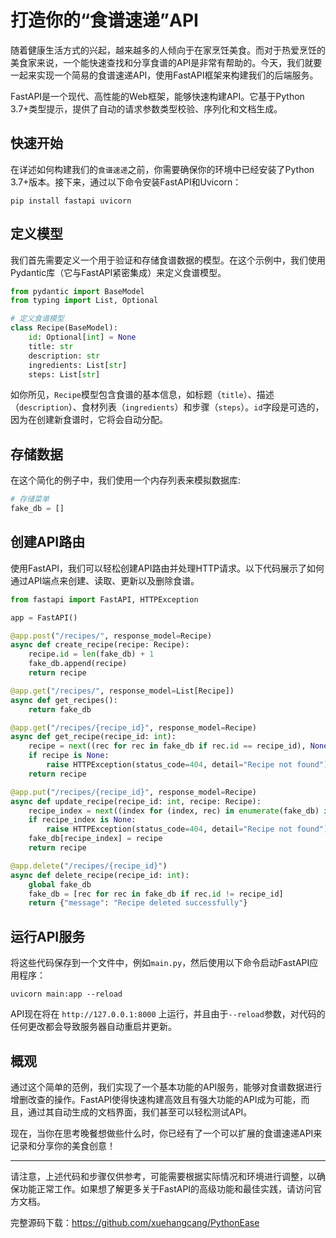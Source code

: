 # 打造你的“食谱速递”API

随着健康生活方式的兴起，越来越多的人倾向于在家烹饪美食。而对于热爱烹饪的美食家来说，一个能快速查找和分享食谱的API是非常有帮助的。今天，我们就要一起来实现一个简易的食谱速递API，使用FastAPI框架来构建我们的后端服务。

FastAPI是一个现代、高性能的Web框架，能够快速构建API。它基于Python 3.7+类型提示，提供了自动的请求参数类型校验、序列化和文档生成。

## 快速开始

在详述如何构建我们的`食谱速递`之前，你需要确保你的环境中已经安装了Python 3.7+版本。接下来，通过以下命令安装FastAPI和Uvicorn：

```shell
pip install fastapi uvicorn
```

## 定义模型

我们首先需要定义一个用于验证和存储食谱数据的模型。在这个示例中，我们使用Pydantic库（它与FastAPI紧密集成）来定义食谱模型。

```python
from pydantic import BaseModel
from typing import List, Optional

# 定义食谱模型
class Recipe(BaseModel):
    id: Optional[int] = None
    title: str
    description: str
    ingredients: List[str]
    steps: List[str]
```

如你所见，`Recipe`模型包含食谱的基本信息，如标题（`title`）、描述（`description`）、食材列表（`ingredients`）和步骤（`steps`）。`id`字段是可选的，因为在创建新食谱时，它将会自动分配。

## 存储数据

在这个简化的例子中，我们使用一个内存列表来模拟数据库:

```python
# 存储菜单
fake_db = []
```

## 创建API路由

使用FastAPI，我们可以轻松创建API路由并处理HTTP请求。以下代码展示了如何通过API端点来创建、读取、更新以及删除食谱。

```python
from fastapi import FastAPI, HTTPException

app = FastAPI()

@app.post("/recipes/", response_model=Recipe)
async def create_recipe(recipe: Recipe):
    recipe.id = len(fake_db) + 1
    fake_db.append(recipe)
    return recipe

@app.get("/recipes/", response_model=List[Recipe])
async def get_recipes():
    return fake_db

@app.get("/recipes/{recipe_id}", response_model=Recipe)
async def get_recipe(recipe_id: int):
    recipe = next((rec for rec in fake_db if rec.id == recipe_id), None)
    if recipe is None:
        raise HTTPException(status_code=404, detail="Recipe not found")
    return recipe

@app.put("/recipes/{recipe_id}", response_model=Recipe)
async def update_recipe(recipe_id: int, recipe: Recipe):
    recipe_index = next((index for (index, rec) in enumerate(fake_db) if rec.id == recipe_id), None)
    if recipe_index is None:
        raise HTTPException(status_code=404, detail="Recipe not found")
    fake_db[recipe_index] = recipe
    return recipe

@app.delete("/recipes/{recipe_id}")
async def delete_recipe(recipe_id: int):
    global fake_db
    fake_db = [rec for rec in fake_db if rec.id != recipe_id]
    return {"message": "Recipe deleted successfully"}
```

## 运行API服务

将这些代码保存到一个文件中，例如`main.py`，然后使用以下命令启动FastAPI应用程序：

```shell
uvicorn main:app --reload
```

API现在将在 `http://127.0.0.1:8000` 上运行，并且由于`--reload`参数，对代码的任何更改都会导致服务器自动重启并更新。

## 概观

通过这个简单的范例，我们实现了一个基本功能的API服务，能够对食谱数据进行增删改查的操作。FastAPI使得快速构建高效且有强大功能的API成为可能，而且，通过其自动生成的文档界面，我们甚至可以轻松测试API。

现在，当你在思考晚餐想做些什么时，你已经有了一个可以扩展的食谱速递API来记录和分享你的美食创意！

---

请注意，上述代码和步骤仅供参考，可能需要根据实际情况和环境进行调整，以确保功能正常工作。如果想了解更多关于FastAPI的高级功能和最佳实践，请访问官方文档。


完整源码下载：https://github.com/xuehangcang/PythonEase